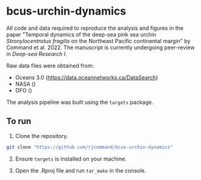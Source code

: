 # bcus-urchin-dynamics

All code and data required to reproduce the analysis and figures in the paper "Temporal dynamics of the deep-sea pink sea urchin *Stronylocentrotus fragilis* on the Northeast Pacific continental margin" by Command et al. 2022. The manuscript is currently undergoing peer-review in *Deep-sea Research I*. 

Raw data files were obtained from:
- Oceans 3.0 (https://data.oceannetworks.ca/DataSearch)
- NASA ()
- DFO ()

The analysis pipeline was built using the `targets` package.

## To run
1. Clone the repository.
```bash
git clone "https://github.com/rjcommand/bcus-urchin-dynamics"
```

2. Ensure `targets` is installed on your machine.

3. Open the .Rproj file and run `tar_make` in the console.
